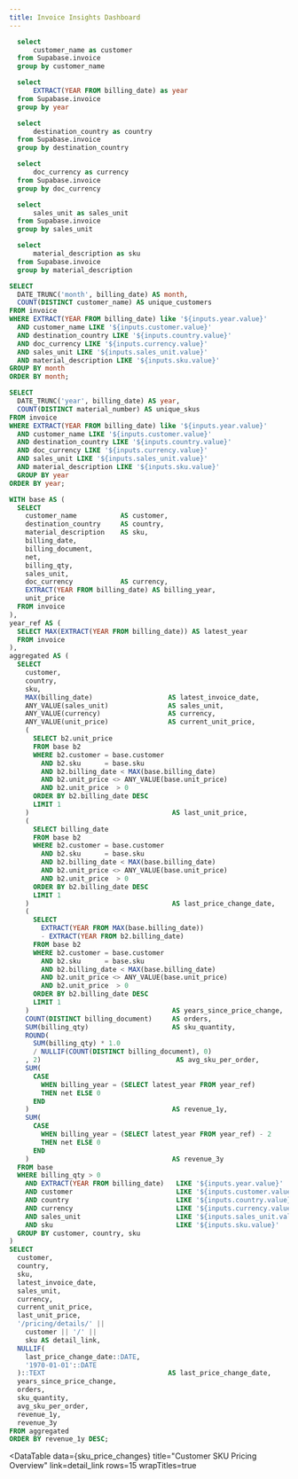 ```yaml
---
title: Invoice Insights Dashboard
---
```


```sql customer
  select
      customer_name as customer
  from Supabase.invoice
  group by customer_name
```
```sql year
  select
      EXTRACT(YEAR FROM billing_date) as year 
  from Supabase.invoice
  group by year
```

```sql country
  select
      destination_country as country
  from Supabase.invoice
  group by destination_country
```

```sql currency
  select
      doc_currency as currency
  from Supabase.invoice
  group by doc_currency
```
```sql sales_unit
  select
      sales_unit as sales_unit
  from Supabase.invoice
  group by sales_unit
```
```sql sku
  select
      material_description as sku
  from Supabase.invoice
  group by material_description
```
<center>

<Dropdown data={customer} name=customer value=customer title="Customer">
    <DropdownOption value="%" valueLabel="All"/>
</Dropdown>

<Dropdown data={year} name=year value=year title="Year"  defaultValue="%">
    <DropdownOption value="%" valueLabel="All"/>
</Dropdown>

<Dropdown data={country} name=country value=country title="Country"  defaultValue="%">
    <DropdownOption value="%" valueLabel="All"/>
</Dropdown>

<Dropdown data={currency} name=currency value=currency title="Currency"  defaultValue="%">
    <DropdownOption value="%" valueLabel="All"/>
</Dropdown>

<Dropdown data={sales_unit} name=sales_unit value=sales_unit title="Sales Unit"  defaultValue="%">
    <DropdownOption value="%" valueLabel="All"/>
</Dropdown>

<Dropdown data={sku} name=sku value=sku title="SKU"  defaultValue="%">
    <DropdownOption value="%" valueLabel="All"/>
</Dropdown>

</center>


```sql total_cust_served
SELECT
  DATE_TRUNC('month', billing_date) AS month,
  COUNT(DISTINCT customer_name) AS unique_customers
FROM invoice
WHERE EXTRACT(YEAR FROM billing_date) like '${inputs.year.value}'
  AND customer_name LIKE '${inputs.customer.value}'
  AND destination_country LIKE '${inputs.country.value}'
  AND doc_currency LIKE '${inputs.currency.value}'
  AND sales_unit LIKE '${inputs.sales_unit.value}'
  AND material_description LIKE '${inputs.sku.value}'  
GROUP BY month
ORDER BY month;
```

```sql sku_count_served
SELECT
  DATE_TRUNC('year', billing_date) AS year,
  COUNT(DISTINCT material_number) AS unique_skus
FROM invoice
WHERE EXTRACT(YEAR FROM billing_date) like '${inputs.year.value}'
  AND customer_name LIKE '${inputs.customer.value}'
  AND destination_country LIKE '${inputs.country.value}'
  AND doc_currency LIKE '${inputs.currency.value}'
  AND sales_unit LIKE '${inputs.sales_unit.value}'
  AND material_description LIKE '${inputs.sku.value}'
  GROUP BY year
ORDER BY year;
```

<Grid cols=2>

<LineChart 
  data={total_cust_served}
  x=month
  y=unique_customers
  title="Total Customers Served Over Time"
/>

<LineChart 
  data={sku_count_served}
  x=year
  y=unique_skus
  title="SKU Count Served Over Time"
/>

</Grid>

```sql sku_price_changes
WITH base AS (
  SELECT
    customer_name           AS customer,
    destination_country     AS country,
    material_description    AS sku,
    billing_date,
    billing_document,
    net,
    billing_qty,
    sales_unit,
    doc_currency            AS currency,
    EXTRACT(YEAR FROM billing_date) AS billing_year,
    unit_price
  FROM invoice
),  
year_ref AS (
  SELECT MAX(EXTRACT(YEAR FROM billing_date)) AS latest_year
  FROM invoice
),
aggregated AS (
  SELECT
    customer,
    country,
    sku,
    MAX(billing_date)                   AS latest_invoice_date,
    ANY_VALUE(sales_unit)               AS sales_unit,
    ANY_VALUE(currency)                 AS currency,
    ANY_VALUE(unit_price)               AS current_unit_price,
    (
      SELECT b2.unit_price
      FROM base b2
      WHERE b2.customer = base.customer
        AND b2.sku      = base.sku
        AND b2.billing_date < MAX(base.billing_date)
        AND b2.unit_price <> ANY_VALUE(base.unit_price)
        AND b2.unit_price  > 0
      ORDER BY b2.billing_date DESC
      LIMIT 1
    )                                    AS last_unit_price,
    (
      SELECT billing_date
      FROM base b2
      WHERE b2.customer = base.customer
        AND b2.sku      = base.sku
        AND b2.billing_date < MAX(base.billing_date)
        AND b2.unit_price <> ANY_VALUE(base.unit_price)
        AND b2.unit_price  > 0
      ORDER BY b2.billing_date DESC
      LIMIT 1
    )                                    AS last_price_change_date,
    (
      SELECT
        EXTRACT(YEAR FROM MAX(base.billing_date))
        - EXTRACT(YEAR FROM b2.billing_date)
      FROM base b2
      WHERE b2.customer = base.customer
        AND b2.sku      = base.sku
        AND b2.billing_date < MAX(base.billing_date)
        AND b2.unit_price <> ANY_VALUE(base.unit_price)
        AND b2.unit_price  > 0
      ORDER BY b2.billing_date DESC
      LIMIT 1
    )                                    AS years_since_price_change,
    COUNT(DISTINCT billing_document)     AS orders,
    SUM(billing_qty)                     AS sku_quantity,
    ROUND(
      SUM(billing_qty) * 1.0
      / NULLIF(COUNT(DISTINCT billing_document), 0)
    , 2)                                  AS avg_sku_per_order,
    SUM(
      CASE
        WHEN billing_year = (SELECT latest_year FROM year_ref)
        THEN net ELSE 0
      END
    )                                    AS revenue_1y,
    SUM(
      CASE
        WHEN billing_year = (SELECT latest_year FROM year_ref) - 2
        THEN net ELSE 0
      END
    )                                    AS revenue_3y
  FROM base
  WHERE billing_qty > 0
    AND EXTRACT(YEAR FROM billing_date)   LIKE '${inputs.year.value}'
    AND customer                          LIKE '${inputs.customer.value}'
    AND country                           LIKE '${inputs.country.value}'
    AND currency                          LIKE '${inputs.currency.value}'
    AND sales_unit                        LIKE '${inputs.sales_unit.value}'
    AND sku                               LIKE '${inputs.sku.value}'
  GROUP BY customer, country, sku
)
SELECT
  customer,
  country,
  sku,
  latest_invoice_date,
  sales_unit,
  currency,
  current_unit_price,
  last_unit_price,
  '/pricing/details/' || 
    customer || '/' || 
    sku AS detail_link,
  NULLIF(
    last_price_change_date::DATE,
    '1970-01-01'::DATE
  )::TEXT                               AS last_price_change_date,
  years_since_price_change,
  orders,
  sku_quantity,
  avg_sku_per_order,
  revenue_1y,
  revenue_3y
FROM aggregated
ORDER BY revenue_1y DESC;
```

<DataTable 
  data={sku_price_changes}
  title="Customer SKU Pricing Overview"
  link=detail_link
  rows=15
  wrapTitles=true
>
  <Column id="customer"                 title="Customer"       align="left"   />
  <Column id="country"                  title="Country"        align="center" />
  <Column id="sku"                      title="Material Name"  align="left"   />
  <Column id="sales_unit"               title="Unit"           align="center" />
  <Column id="currency"                 title="Currency"       align="center" />
  <Column id="latest_invoice_date"      title="Latest Invoice"       align="center" colGroup="Timing"/>
  <Column id="last_price_change_date"   title="Last Price Change"  align="center" colGroup="Timing"/>
  <Column id="years_since_price_change" title="Yrs Since Change"   align="center" colGroup="Timing"/>
  <Column id="current_unit_price"       title="Current Price"      align="center" colGroup="Pricing"/>
  <Column id="last_unit_price"          title="Prev. Price"        align="center" colGroup="Pricing"/>
  <Column id="orders"                   title="Orders"             align="center" colGroup="Volume"/>
  <Column id="avg_sku_per_order"        title="Avg/Order"          align="center" colGroup="Volume"/>
  <Column id="sku_quantity"             title="SKU Qty Sold"       fmt='num1k'    align="center" colGroup="Volume"/>
  <Column id="revenue_1y"               title="Revenue (1Y)"       fmt="num1k"    align="center" colGroup="Revenue"/>
  <Column id="revenue_3y"               title="Revenue (3Y)"       fmt="num1k"    align="center" colGroup="Revenue"/>
</DataTable>


